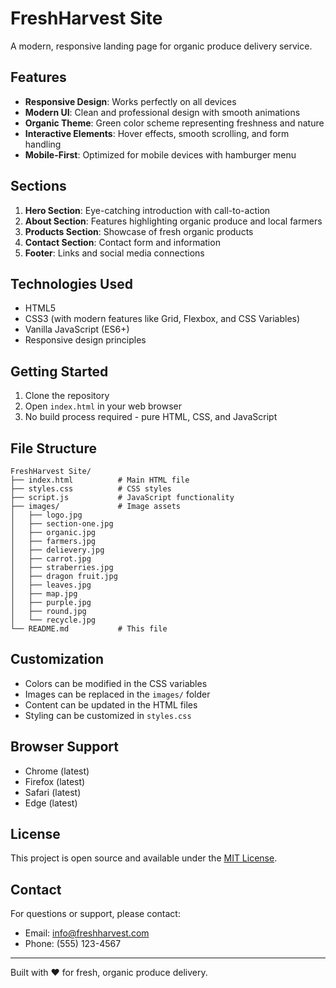 # FreshHarvest Site

A modern, responsive landing page for organic produce delivery service.

## Features

- **Responsive Design**: Works perfectly on all devices
- **Modern UI**: Clean and professional design with smooth animations
- **Organic Theme**: Green color scheme representing freshness and nature
- **Interactive Elements**: Hover effects, smooth scrolling, and form handling
- **Mobile-First**: Optimized for mobile devices with hamburger menu

## Sections

1. **Hero Section**: Eye-catching introduction with call-to-action
2. **About Section**: Features highlighting organic produce and local farmers
3. **Products Section**: Showcase of fresh organic products
4. **Contact Section**: Contact form and information
5. **Footer**: Links and social media connections

## Technologies Used

- HTML5
- CSS3 (with modern features like Grid, Flexbox, and CSS Variables)
- Vanilla JavaScript (ES6+)
- Responsive design principles

## Getting Started

1. Clone the repository
2. Open `index.html` in your web browser
3. No build process required - pure HTML, CSS, and JavaScript

## File Structure

```
FreshHarvest Site/
├── index.html          # Main HTML file
├── styles.css          # CSS styles
├── script.js           # JavaScript functionality
├── images/             # Image assets
│   ├── logo.jpg
│   ├── section-one.jpg
│   ├── organic.jpg
│   ├── farmers.jpg
│   ├── delievery.jpg
│   ├── carrot.jpg
│   ├── straberries.jpg
│   ├── dragon fruit.jpg
│   ├── leaves.jpg
│   ├── map.jpg
│   ├── purple.jpg
│   ├── round.jpg
│   └── recycle.jpg
└── README.md           # This file
```

## Customization

- Colors can be modified in the CSS variables
- Images can be replaced in the `images/` folder
- Content can be updated in the HTML files
- Styling can be customized in `styles.css`

## Browser Support

- Chrome (latest)
- Firefox (latest)
- Safari (latest)
- Edge (latest)

## License

This project is open source and available under the [MIT License](LICENSE).

## Contact

For questions or support, please contact:
- Email: info@freshharvest.com
- Phone: (555) 123-4567

---

Built with ❤️ for fresh, organic produce delivery.